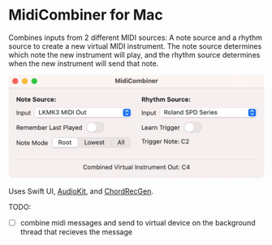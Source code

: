 # MidiCombiner for Mac

Combines inputs from 2 different MIDI sources: A note source and a rhythm source to create a new virtual MIDI instrument. The note source determines which note the new instrument will play, and the rhythm source determines when the new instrument will send that note.

![interface](docs/main-interface.png)

Uses Swift UI, [AudioKit](https://audiokit.io/), and [ChordRecGen](https://github.com/derrickward/ChordRecGen).

TODO:

- [ ] combine midi messages and send to virtual device on the background thread that recieves the message
